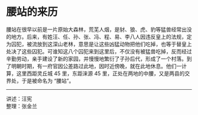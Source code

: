 # 腰站的来历

腰站在很早以前是一片原始大森林，荒芜人烟，是豺、狼、虎、豹等猛兽经常出没的地方。后来，有姓汪、任、孙、张、冯、程、易、李八人因违反皇上的法规，定为囚犯，被流放到这深山老林，意思是让这些凶猛动物把他们吃掉，也等于替皇上处决了这些囚犯。可谁知这八个囚犯来到这里后，不仅没有被猛兽吃掉，反而经过辛勤劳动，亲手建设了新的家园，并慢慢地繁衍了子孙后代，形成了一个村落。到了明朝时期，有一府官因公差路过此地，因时近傍晚，就在此地休息。他们一计算，这里西距灵丘城 45 里，东距涞源 45 里，正处在两地的中腰，又是两县的交界处，于是被命名为 “腰站”。

---

讲述：汪宪  
整理：张金兰